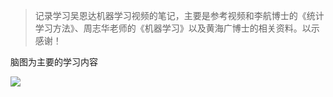 > 记录学习吴恩达机器学习视频的笔记，主要是参考视频和李航博士的《统计学习方法》、周志华老师的《机器学习》以及黄海广博士的相关资料。以示感谢！

脑图为主要的学习内容

![](https://tva1.sinaimg.cn/large/006tNbRwly1g9ql91gbvgj30u00uk7wi.jpg)
